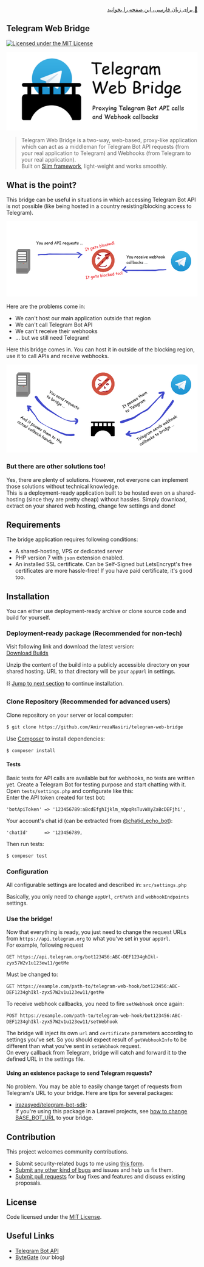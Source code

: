 <div dir="rtl" align="right">

[🔸 برای زبان فارسی، این صفحه را بخوانید](README.fa-IR.md)

</div>

## Telegram Web Bridge
[![Licensed under the MIT License](https://img.shields.io/badge/License-MIT-blue.svg)](LICENSE)

![Telegram Web Bridge](assets/telegram-web-bridge-preview.png)

> Telegram Web Bridge is a two-way, web-based, proxy-like application which can act as a middleman for Telegram Bot API requests (from your real application to Telegram) and Webhooks (from Telegram to your real application).   
> Built on [Slim framework](http://www.slimframework.com/), light-weight and works smoothly.

## What is the point?

This bridge can be useful in situations in which accessing Telegram Bot API is not possible (like being hosted in a country resisting/blocking access to Telegram).

![Communication without proxy](assets/without_proxy.png)

Here are the problems come in:  
* We can't host our main application outside that region
* We can't call Telegram Bot API
* We can't receive their webhooks
* ... but we still need Telegram!

Here this bridge comes in. You can host it in outside of the blocking region, use it to call APIs and receive webhooks.

![Communication with proxy](assets/with_proxy.png)

### But there are other solutions too!

Yes, there are plenty of solutions. However, not everyone can implement those solutions without technical knowledge.  
This is a deployment-ready application built to be hosted even on a shared-hosting (since they are pretty cheap) without hassles. Simply download, extract on your shared web hosting, change few settings and done!

## Requirements
The bridge application requires following conditions:
* A shared-hosting, VPS or dedicated server
* PHP version 7 with `json` extension enabled.
* An installed SSL certificate. Can be Self-Signed but LetsEncrypt's free certificates are more hassle-free! If you have paid certificate, it's good too.

## Installation
You can either use deployment-ready archive or clone source code and build for yourself.

### Deployment-ready package (Recommended for non-tech)
Visit following link and download the latest version:  
[Download Builds](https://github.com/AmirrezaNasiri/telegram-web-bridge/releases)  

Unzip the content of the build into a publicly accessible directory on your shared hosting. URL to that directory will be your `appUrl` in settings.  

⛓ [Jump to next section](#configuration) to continue installation.

### Clone Repository (Recommended for advanced users)
Clone repository on your server or local computer:
```bash
$ git clone https://github.com/AmirrezaNasiri/telegram-web-bridge
```

Use [Composer](https://getcomposer.org/download/) to install dependencies:
```bash
$ composer install
```

#### Tests
Basic tests for API calls are available but for webhooks, no tests are written yet.
Create a Telegram Bot for testing purpose and start chatting with it. Open `tests/settings.php` and configurate like this:   
Enter the API token created for test bot:
```
'botApiToken' => '123456789:aBcdEfghIjklm_nOpqRsTuvWXyZaBcDEFjhi',
```
Your account's chat id (can be extracted from [@chatid_echo_bot](https://t.me/chatid_echo_bot)):
```
'chatId'      => '123456789,
```
Then run tests:
```bash
$ composer test
```

### Configuration
All configurable settings are located and described in:
`src/settings.php`

Basically, you only need to change `appUrl`, `crtPath` and `webhookEndpoints` settings.

### Use the bridge!
Now that everything is ready, you just need to change the request URLs from `https://api.telegram.org` to what you've set in your `appUrl`.  
For example, following request
```http request
GET https://api.telegram.org/bot123456:ABC-DEF1234ghIkl-zyx57W2v1u123ew11/getMe
```
Must be changed to:
```http request
GET https://example.com/path-to/telegram-web-hook/bot123456:ABC-DEF1234ghIkl-zyx57W2v1u123ew11/getMe
```

To receive webhook callbacks, you need to fire `setWebhook` once again:
```http request
POST https://example.com/path-to/telegram-web-hook/bot123456:ABC-DEF1234ghIkl-zyx57W2v1u123ew11/setWebhook
```
The bridge will inject its own `url` and `certificate` parameters according to settings you've set. So you should expect result of `getWebhookInfo` to be different than what you've sent in `setWebhook` request.  
On every callback from Telegram, bridge will catch and forward it to the defined URL in the settings file.

#### Using an existence package to send Telegram requests?
No problem. You may be able to easily change target of requests from Telegram's URL to your bridge. Here are tips for several packages:  
* [irazasyed/telegram-bot-sdk](https://github.com/irazasyed/telegram-bot-sdk/):  
If you're using this package in a Laravel projects, see [how to change BASE_BOT_URL](https://github.com/irazasyed/telegram-bot-sdk/issues/632#issuecomment-482867189) to your bridge.

## Contribution 
This project welcomes community contributions.
* Submit security-related bugs to me using [this form](http://amirreza.in/#page-contact).
* [Submit any other kind of bugs](https://github.com/AmirrezaNasiri/telegram-web-bridge/issues) and issues and help us fix them.
* [Submit pull requests](https://github.com/AmirrezaNasiri/telegram-web-bridge/pulls) for bug fixes and features and discuss existing proposals.

## License
Code licensed under the [MIT License](LICENSE).

## Useful Links
* [Telegram Bot API](https://core.telegram.org/bots/api)
* [ByteGate](https://bytegate.ir/) (our blog)